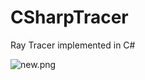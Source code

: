 # CSharpTracer
Ray Tracer implemented in C#

![new.png](https://ooo.0o0.ooo/2017/05/10/591267177c0b1.png)
